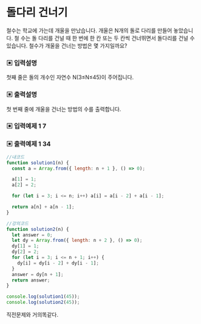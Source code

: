 # 돌다리 건너기

철수는 학교에 가는데 개울을 만났습니다. 개울은 N개의 돌로 다리를 만들어 놓았습니다. 철 수는 돌 다리를 건널 때 한 번에 한 칸 또는 두 칸씩 건너뛰면서 돌다리를 건널 수 있습니다. 철수가 개울을 건너는 방법은 몇 가지일까요?

### ▣ 입력설명

첫째 줄은 돌의 개수인 자연수 N(3≤N≤45)이 주어집니다.

### ▣ 출력설명

첫 번째 줄에 개울을 건너는 방법의 수를 출력합니다.

### ▣ 입력예제 1 7

### ▣ 출력예제 1 34

```javascript
//내코드
function solution1(n) {
  const a = Array.from({ length: n + 1 }, () => 0);

  a[1] = 1;
  a[2] = 2;

  for (let i = 3; i <= n; i++) a[i] = a[i - 2] + a[i - 1];

  return a[n] + a[n - 1];
}

//강의코드
function solution2(n) {
  let answer = 0;
  let dy = Array.from({ length: n + 2 }, () => 0);
  dy[1] = 1;
  dy[2] = 2;
  for (let i = 3; i <= n + 1; i++) {
    dy[i] = dy[i - 2] + dy[i - 1];
  }
  answer = dy[n + 1];
  return answer;
}

console.log(solution1(45));
console.log(solution2(45));
```

직전문제와 거의똑같다.
